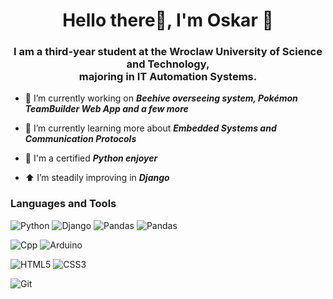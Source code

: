 <h1 align="center">Hello there🌇, I'm Oskar 🦦</h1>
<h3 align="center">I am a third-year student at the Wroclaw University of Science and Technology, <br /> majoring in IT Automation Systems.</h3>

- 🏡 I’m currently working on ***Beehive overseeing system, Pokémon TeamBuilder Web App and a few more***

- 🌱 I’m currently learning more about ***Embedded Systems and Communication Protocols***

- 🤝 I'm a certified ***Python enjoyer***

- ⬆ I’m steadily improving in ***Django***


### Languages and Tools
![Python](https://img.shields.io/badge/Python-3776AB?style=for-the-badge&logo=python&logoColor=white)
![Django](https://img.shields.io/badge/Django-092E20?style=for-the-badge&logo=django&logoColor=white)
![Pandas](https://img.shields.io/badge/Pandas-19247c?style=for-the-badge&logo=pandas&logoColor=white)
![Pandas](https://img.shields.io/badge/NumPy-4DABCF?style=for-the-badge&logo=numpy&logoColor=white)

![Cpp](https://img.shields.io/badge/C++-005aff?style=for-the-badge&logo=cplusplus&logoColor=white)
![Arduino](https://img.shields.io/badge/Arduino-008184?style=for-the-badge&logo=arduino&logoColor=white)


![HTML5](https://img.shields.io/badge/HTML5-E34F26?style=for-the-badge&logo=html5&logoColor=white)
![CSS3](https://img.shields.io/badge/CSS3-1572B6?style=for-the-badge&logo=css3&logoColor=white)

![Git](https://img.shields.io/badge/Git-F74E28?style=for-the-badge&logo=git&logoColor=white)
 <!-- ![Linux](https://img.shields.io/badge/Linux-FFFFFF?style=for-the-badge&logo=linux&logoColor=black) -->

<!-- 
### I'm currently learning
![TensorFlow](https://img.shields.io/badge/TensorFlow-ffa500?style=for-the-badge&logo=tensorflow&logoColor=white)
-->

<!-- 
### Languages and Tools:
![Python](https://img.shields.io/badge/Python-3776AB?style=flat&logo=python&logoColor=white)
![Django](https://img.shields.io/badge/Django-092E20?style=flat&logo=django&logoColor=white)
![Pandas](https://img.shields.io/badge/Pandas-19247c?style=flat&logo=pandas&logoColor=white)

![Cpp](https://img.shields.io/badge/C++-005aff?style=flat&logo=cplusplus&logoColor=white)
![C](https://img.shields.io/badge/-005aff?style=flat&logo=c&logoColor=white)
![Arduino](https://img.shields.io/badge/Arduino-008184?style=flat&logo=arduino&logoColor=white)
### Currently learning
![TensorFlow](https://img.shields.io/badge/TensorFlow-ffa500?style=flat&logo=tensorflow&logoColor=white)
-->

